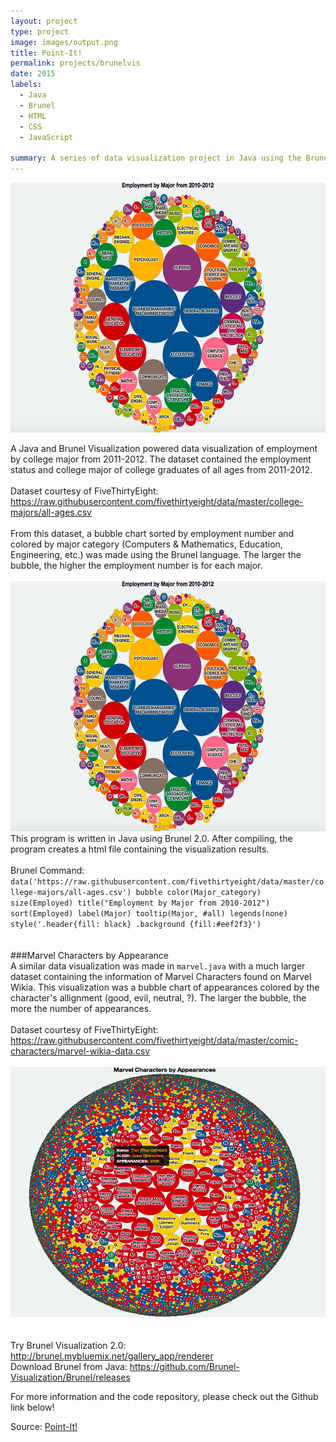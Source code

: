 ```yaml
---
layout: project
type: project
image: images/output.png
title: Point-It!
permalink: projects/brunelvis
date: 2015
labels:
  - Java
  - Brunel
  - HTML
  - CSS
  - JavaScript

summary: A series of data visualization project in Java using the Brunel Visualization grammar.
---
```

<img src="/images/output.png" width="700" height="400">

A Java and Brunel Visualization powered data visualization of employment by college major from 2011-2012.
The dataset contained the employment status and college major of college graduates of all ages from 2011-2012. 
<br><br>
Dataset courtesy of FiveThirtyEight: https://raw.githubusercontent.com/fivethirtyeight/data/master/college-majors/all-ages.csv
<br><br>
From this dataset, a bubble chart sorted by employment number and colored by major category (Computers & Mathematics, Education, Engineering, etc.) was made using the Brunel language. 
The larger the bubble, the higher the employment number is for each major.
<br><br>
<img src="/images/output.png" width="700" height="400">
<br>
This program is written in Java using Brunel 2.0. After compiling, the program creates a html file containing the visualization results. 
<br><br>
Brunel Command: <br>
``data('https://raw.githubusercontent.com/fivethirtyeight/data/master/college-majors/all-ages.csv') bubble color(Major_category) size(Employed) title("Employment by Major from 2010-2012") sort(Employed) label(Major) tooltip(Major, #all) legends(none) style('.header{fill: black} .background {fill:#eef2f3}')
``
<br>
<br>
<br>
###Marvel Characters by Appearance
<br>
A similar data visualization was made in ``marvel.java`` with a much larger dataset containing the information of Marvel Characters found on Marvel Wikia. This visualization was a bubble chart of appearances colored by the character's allignment (good, evil, neutral, ?). The larger the bubble, the more the number of appearances.
<br><br>
Dataset courtesy of FiveThirtyEight: https://raw.githubusercontent.com/fivethirtyeight/data/master/comic-characters/marvel-wikia-data.csv
<br><br>
<img src="/images/large.PNG" width="700" height="400">
<br>
<br>
<br>Try Brunel Visualization 2.0: http://brunel.mybluemix.net/gallery_app/renderer
<br>Download Brunel from Java: https://github.com/Brunel-Visualization/Brunel/releases

For more information and the code repository, please check out the Github link below! 

Source: <a href="https://github.com/chrisnguyenhi/Point-It"><i class="large github icon"></i>Point-It!</a>

